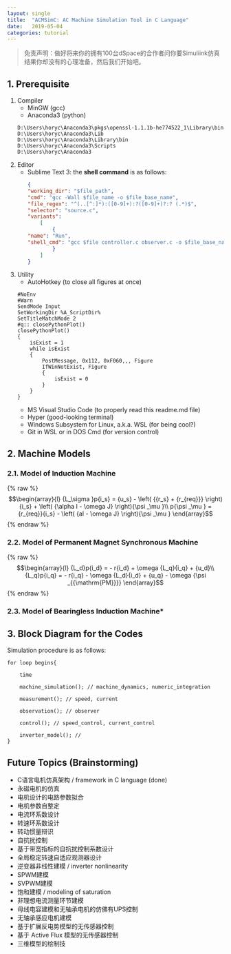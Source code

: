 ```yaml
---
layout: single
title:  "ACMSimC: AC Machine Simulation Tool in C Language"
date:   2019-05-04
categories: tutorial
---
```


<!-- # ACMSimC: AC Machine Simulation Tool in C Language -->

> 免责声明：做好将来你的拥有100台dSpace的合作者问你要Simuliink仿真结果你却没有的心理准备，然后我们开始吧。

## 1. Prerequisite
1. Compiler
    - MinGW (gcc)
    - Anaconda3 (python)
    ```
    D:\Users\horyc\Anaconda3\pkgs\openssl-1.1.1b-he774522_1\Library\bin
    D:\Users\horyc\Anaconda3\Lib
    D:\Users\horyc\Anaconda3\Library\bin
    D:\Users\horyc\Anaconda3\Scripts
    D:\Users\horyc\Anaconda3
    ```
2. Editor
    - Sublime Text 3: the **shell command** is as follows:
        ```json
        {
        "working_dir": "$file_path",
        "cmd": "gcc -Wall $file_name -o $file_base_name",
        "file_regex": "^(..[^:]*):([0-9]+):?([0-9]+)?:? (.*)$",
        "selector": "source.c",
        "variants": 
            [
                {   
        "name": "Run",
        "shell_cmd": "gcc $file controller.c observer.c -o $file_base_name && start cmd /c \"${file_path}/${file_base_name}\""
                }
            ]
        }
        ```
3. Utility
    * AutoHotkey (to close all figures at once)
    ```
    #NoEnv
    #Warn
    SendMode Input  
    SetWorkingDir %A_ScriptDir%  
    SetTitleMatchMode 2
    #q:: closePythonPlot() 
    closePythonPlot()
    {
        isExist = 1
        while isExist
        {
            PostMessage, 0x112, 0xF060,,, Figure
            IfWinNotExist, Figure
            {
                isExist = 0
            }
        }
    }
    ```
    * MS Visual Studio Code (to properly read this readme.md file)
    * Hyper (good-looking terminal)
    * Windows Subsystem for Linux, a.k.a. WSL (for being cool?)
    * Git in WSL or in DOS Cmd (for version control)

## 2. Machine Models
### 2.1. Model of Induction Machine
{% raw %}
$$\begin{array}{l}
{L_\sigma }p{i_s} = {u_s} - \left( {{r_s} + {r_{req}}} \right){i_s} + \left( {\alpha I - \omega J} \right){\psi _\mu }\\
p{\psi _\mu } = {r_{req}}{i_s} - \left( {aI - \omega J} \right){\psi _\mu }
\end{array}$$
{% endraw %}
<!-- ![eq:IM](eq_IM.png) -->

### 2.2. Model of Permanent Magnet Synchronous Machine
{% raw %}
$$\begin{array}{l}
{L_d}p{i_d} =  - r{i_d} + \omega {L_q}{i_q} + {u_d}\\
{L_q}p{i_q} =  - r{i_q} - \omega {L_d}{i_d} + {u_q} - \omega {\psi _{{\mathrm{PM}}}}
\end{array}$$
{% endraw %}
<!-- ![eq:PMSM](eq_PMSM.png) -->

### 2.3. Model of Bearingless Induction Machine*

## 3. Block Diagram for the Codes  
Simulation procedure is as follows:

    for loop begins{

        time

        machine_simulation(); // machine_dynamics, numeric_integration

        measurement(); // speed, current

        observation(); // observer 

        control(); // speed_control, current_control

        inverter_model(); // 
    }

## Future Topics (Brainstorming)
* C语言电机仿真架构 / framework in C language (done)
* 永磁电机的仿真
* 电机设计的电路参数拟合
* 电机参数自整定
* 电流环系数设计
* 转速环系数设计
* 转动惯量辩识
* 自抗扰控制
* 基于带宽指标的自抗扰控制系数设计
* 全局稳定转速自适应观测器设计
* 逆变器非线性建模 / inverter nonlinearity
* SPWM建模
* SVPWM建模
* 饱和建模 / modeling of saturation
* 非理想电流测量环节建模
* 母线电容建模和无轴承电机的仿佛有UPS控制
* 无轴承感应电机建模
* 基于扩展反电势模型的无传感器控制
* 基于 Active Flux 模型的无传感器控制
* 三维模型的绘制技